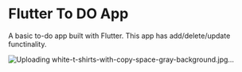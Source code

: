 # Flutter To DO App

A basic to-do app built with Flutter. This app has add/delete/update functinality.

![Uploading white-t-shirts-with-copy-space-gray-background.jpg…]()
